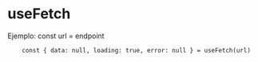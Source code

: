# useFetch

Ejemplo:
const url = endpoint
```
    const { data: null, loading: true, error: null } = useFetch(url)
```